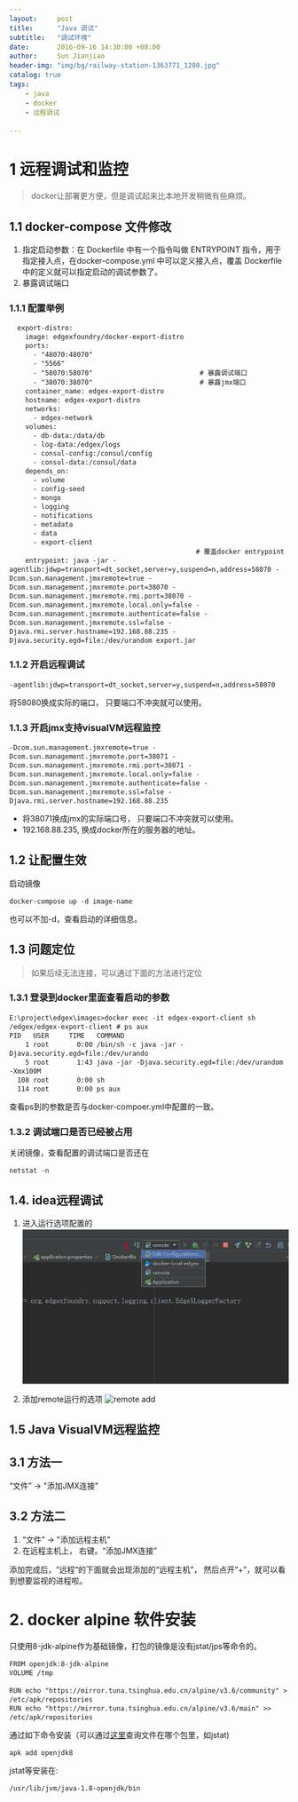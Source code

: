 ```yaml
---
layout:     post
title:      "Java 调试"
subtitle:   "调试环境"
date:       2016-09-16 14:30:00 +08:00
author:     Sun Jianjiao
header-img: "img/bg/railway-station-1363771_1280.jpg"
catalog: true
tags:
    - java
    - docker
    - 远程调试

---
```


# 1 远程调试和监控
> docker让部署更方便，但是调试起来比本地开发稍微有些麻烦。 

## 1.1 docker-compose 文件修改

1. 指定启动参数：在 Dockerfile 中有一个指令叫做 ENTRYPOINT 指令，用于指定接入点，在docker-compose.yml 中可以定义接入点，覆盖 Dockerfile 中的定义就可以指定启动的调试参数了。
2. 暴露调试端口

### 1.1.1 配置举例
```
  export-distro:
    image: edgexfoundry/docker-export-distro
    ports:
      - "48070:48070"
      - "5566"
      - "58070:58070"                           # 暴露调试端口
      - "38070:38070"                           # 暴露jmx端口
    container_name: edgex-export-distro
    hostname: edgex-export-distro
    networks:
      - edgex-network
    volumes:
      - db-data:/data/db
      - log-data:/edgex/logs
      - consul-config:/consul/config
      - consul-data:/consul/data
    depends_on:
      - volume
      - config-seed
      - mongo
      - logging
      - notifications
      - metadata
      - data
      - export-client
                                               # 覆盖docker entrypoint
    entrypoint: java -jar -agentlib:jdwp=transport=dt_socket,server=y,suspend=n,address=58070 -Dcom.sun.management.jmxremote=true -Dcom.sun.management.jmxremote.port=38070 -Dcom.sun.management.jmxremote.rmi.port=38070 -Dcom.sun.management.jmxremote.local.only=false -Dcom.sun.management.jmxremote.authenticate=false -Dcom.sun.management.jmxremote.ssl=false -Djava.rmi.server.hostname=192.168.88.235 -Djava.security.egd=file:/dev/urandom export.jar

```

### 1.1.2 开启远程调试
```
-agentlib:jdwp=transport=dt_socket,server=y,suspend=n,address=58070
```
将58080换成实际的端口， 只要端口不冲突就可以使用。

### 1.1.3 开启jmx支持visualVM远程监控

```
-Dcom.sun.management.jmxremote=true -Dcom.sun.management.jmxremote.port=38071 -Dcom.sun.management.jmxremote.rmi.port=38071 -Dcom.sun.management.jmxremote.local.only=false -Dcom.sun.management.jmxremote.authenticate=false -Dcom.sun.management.jmxremote.ssl=false -Djava.rmi.server.hostname=192.168.88.235
```
- 将38071换成jmx的实际端口号， 只要端口不冲突就可以使用。
- 192.168.88.235, 换成docker所在的服务器的地址。

## 1.2 让配置生效

启动镜像
```
docker-compose up -d image-name
```
也可以不加-d，查看启动的详细信息。

## 1.3 问题定位
> 如果后续无法连接，可以通过下面的方法进行定位

### 1.3.1 登录到docker里面查看启动的参数

```
E:\project\edgex\images>docker exec -it edgex-export-client sh
/edgex/edgex-export-client # ps aux
PID   USER     TIME   COMMAND
    1 root       0:00 /bin/sh -c java -jar -Djava.security.egd=file:/dev/urando
    5 root       1:43 java -jar -Djava.security.egd=file:/dev/urandom -Xmx100M
  108 root       0:00 sh
  114 root       0:00 ps aux

```
查看ps到的参数是否与docker-compoer.yml中配置的一致。

### 1.3.2 调试端口是否已经被占用
关闭镜像，查看配置的调试端口是否还在
```
netstat -n
```

## 1.4. idea远程调试
1. 进入运行选项配置的
![edit config](/img/post/java/docker/edit-config.png) 

2. 添加remote运行的选项
![remote add](/img/post/java/config-ip-port.png)

## 1.5 Java VisualVM远程监控
## 3.1 方法一
“文件” -> "添加JMX连接"

## 3.2 方法二
1. “文件” -> "添加远程主机"
2. 在远程主机上， 右键。“添加JMX连接”

添加完成后，“远程“的下面就会出现添加的“远程主机”， 然后点开“+”，就可以看到想要监视的进程啦。

# 2. docker alpine 软件安装
只使用8-jdk-alpine作为基础镜像，打包的镜像是没有jstat/jps等命令的。
```
FROM openjdk:8-jdk-alpine
VOLUME /tmp

RUN echo "https://mirror.tuna.tsinghua.edu.cn/alpine/v3.6/community" > /etc/apk/repositories
RUN echo "https://mirror.tuna.tsinghua.edu.cn/alpine/v3.6/main" >> /etc/apk/repositories

```

通过如下命令安装（可以通过[这里](https://pkgs.alpinelinux.org/packages)查询文件在哪个包里，如jstat)

```
apk add openjdk8
```

jstat等安装在:
```
/usr/lib/jvm/java-1.8-openjdk/bin
```

